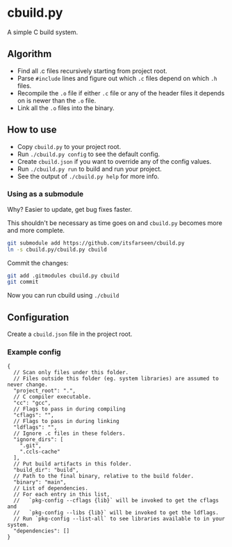 # cbuild.py

A simple C build system.

## Algorithm

- Find all .c files recursively starting from project root.
- Parse `#include` lines and figure out which `.c` files depend on which `.h` files.
- Recompile the `.o` file if either `.c` file or any of the header files it depends on is newer than the `.o` file.
- Link all the `.o` files into the binary.

## How to use

- Copy `cbuild.py` to your project root.
- Run `./cbuild.py config` to see the default config.
- Create `cbuild.json` if you want to override any of the config values.
- Run `./cbuild.py run` to build and run your project.
- See the output of `./cbuild.py help` for more info.

### Using as a submodule

Why? Easier to update, get bug fixes faster.

This shouldn't be necessary as time goes on and `cbuild.py` becomes more and more complete.

```sh
git submodule add https://github.com/itsfarseen/cbuild.py
ln -s cbuild.py/cbuild.py cbuild
```

Commit the changes:

```sh
git add .gitmodules cbuild.py cbuild
git commit
```

Now you can run cbuild using `./cbuild`

## Configuration

Create a `cbuild.json` file in the project root.

### Example config

```jsonc
{
  // Scan only files under this folder.
  // Files outside this folder (eg. system libraries) are assumed to never change.
  "project_root": ".", 
  // C compiler executable.
  "cc": "gcc",
  // Flags to pass in during compiling
  "cflags": "",
  // Flags to pass in during linking
  "ldflags": "",
  // Ignore .c files in these folders.
  "ignore_dirs": [
    ".git",
    ".ccls-cache"
  ],
  // Put build artifacts in this folder.
  "build_dir": "build",
  // Path to the final binary, relative to the build folder.
  "binary": "main",
  // List of dependencies.
  // For each entry in this list,
  //   `pkg-config --cflags {lib}` will be invoked to get the cflags and
  //   `pkg-config --libs {lib}` will be invoked to get the ldflags.
  // Run `pkg-config --list-all` to see libraries available to in your system.
  "dependencies": []
}
```
